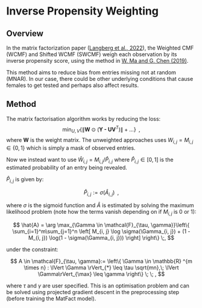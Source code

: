 # Inverse Propensity Weighting
## Overview
In the matrix factorization paper ([Langberg et al., 2022](https://bmcbioinformatics.biomedcentral.com/articles/10.1186/s12859-022-04949-8)), the Weighted CMF (WCMF) and Shifted WCMF (SWCMF) weigh each observation by its inverse propensity score, using the method in [W. Ma and G. Chen (2019)](https://arxiv.org/abs/1910.12774).

This method aims to reduce bias from entries missing not at random (MNAR). In our case, there could be other underlying conditions that cause females to get tested and perhaps also affect results.

## Method
The matrix factorisation algorithm works by reducing the loss:
$$
\min_{U, V}{\{ \lVert \textbf{W} \odot (\textbf{Y - UV}^T)  \rVert + \dots \}} \; \; ,
$$
where $\textbf{W}$ is the weight matrix. The unweighted approaches uses $W_{i, j} = M_{i, j} \in \{ 0, 1\}$ which is simply a mask of observed entries.

Now we instead want to use $\hat{W}_{i, j}=M_{i, j}/\hat{P}_{i, j}$ where $\hat{P}_{i, j} \in [0, 1]$ is the estimated probability of an entry being revealed.

$\hat{P}_{i, j}$ is given by:

$$
\hat{P}_{i, j} := \sigma(\hat{A}_{i, j}) \;\; ,
$$

where $\sigma$ is the sigmoid function and $\hat{A}$ is estimated by solving the maximum likelihood problem (note how the terms vanish depending on if $M_{i,j}$ is 0 or 1):

$$
\hat{A} = \arg \max_{\Gamma \in \mathcal{F}_{\tau, \gamma}}\left\{
     \sum_{i=1}^m\sum_{j=1}^n
     \left[ 
        M_{i, j} \log \sigma(\Gamma_{i, j}) + (1 - M_{i, j}) \log(1 -  \sigma(\Gamma_{i, j}))
     \right]
     \right\} \;,
$$

under the constraint:

$$
A \in \mathcal{F}_{\tau, \gamma}:= \left\{
    \Gamma \in \mathbb{R} ^{m \times n} : 
    \lVert \Gamma \rVert_{*} \leq \tau \sqrt{mn},\; \lVert \Gamma\rVert_{\max} \leq \gamma
\right\} \; \; ,
$$

where $\tau$ and $\gamma$ are user specified. This is an optimisation problem and can be solved using projected gradient descent in the preprocessing step (before training the MatFact model).

